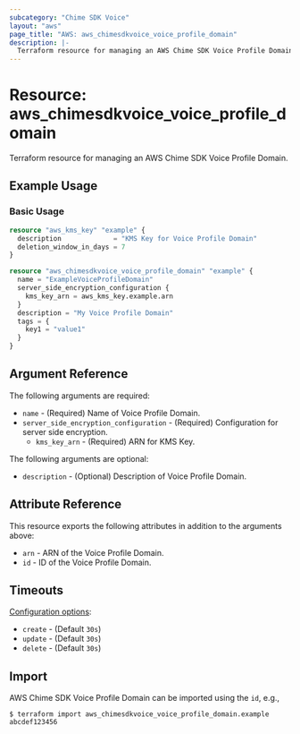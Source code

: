 ```yaml
---
subcategory: "Chime SDK Voice"
layout: "aws"
page_title: "AWS: aws_chimesdkvoice_voice_profile_domain"
description: |-
  Terraform resource for managing an AWS Chime SDK Voice Profile Domain.
---
```


# Resource: aws_chimesdkvoice_voice_profile_domain

Terraform resource for managing an AWS Chime SDK Voice Profile Domain.

## Example Usage

### Basic Usage

```terraform
resource "aws_kms_key" "example" {
  description             = "KMS Key for Voice Profile Domain"
  deletion_window_in_days = 7
}

resource "aws_chimesdkvoice_voice_profile_domain" "example" {
  name = "ExampleVoiceProfileDomain"
  server_side_encryption_configuration {
    kms_key_arn = aws_kms_key.example.arn
  }
  description = "My Voice Profile Domain"
  tags = {
    key1 = "value1"
  }
}
```

## Argument Reference

The following arguments are required:

* `name` - (Required) Name of Voice Profile Domain.
* `server_side_encryption_configuration` - (Required) Configuration for server side encryption.
    * `kms_key_arn` - (Required) ARN for KMS Key.

The following arguments are optional:

* `description` - (Optional) Description of Voice Profile Domain.

## Attribute Reference

This resource exports the following attributes in addition to the arguments above:

* `arn` - ARN of the Voice Profile Domain.
* `id` - ID of the Voice Profile Domain.

## Timeouts

[Configuration options](https://developer.hashicorp.com/terraform/language/resources/syntax#operation-timeouts):

* `create` - (Default `30s`)
* `update` - (Default `30s`)
* `delete` - (Default `30s`)

## Import

AWS Chime SDK Voice Profile Domain can be imported using the `id`, e.g.,

```
$ terraform import aws_chimesdkvoice_voice_profile_domain.example abcdef123456
```
